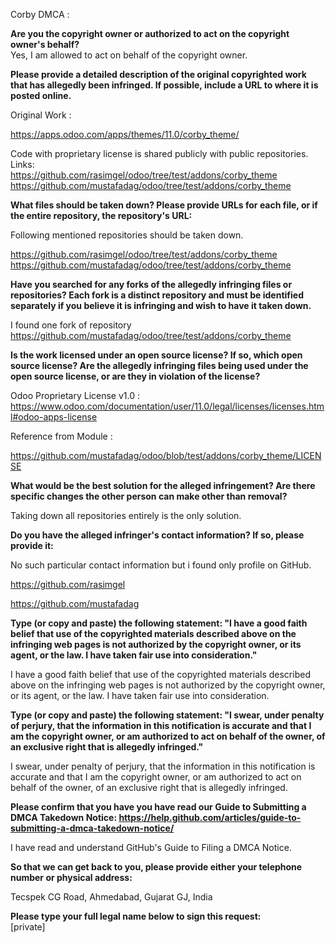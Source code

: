 Corby DMCA :  

**Are you the copyright owner or authorized to act on the copyright owner's behalf?**  
Yes, I am allowed to act on behalf of the copyright owner.

**Please provide a detailed description of the original copyrighted work that has allegedly been infringed. If possible, include a URL to where it is posted online.**  

Original Work :

https://apps.odoo.com/apps/themes/11.0/corby_theme/

Code with proprietary license is shared publicly with public repositories.  
Links:  
https://github.com/rasimgel/odoo/tree/test/addons/corby_theme  
https://github.com/mustafadag/odoo/tree/test/addons/corby_theme  

**What files should be taken down? Please provide URLs for each file, or if the entire repository, the repository's URL:**  

Following mentioned repositories should be taken down.  

https://github.com/rasimgel/odoo/tree/test/addons/corby_theme  
https://github.com/mustafadag/odoo/tree/test/addons/corby_theme  

**Have you searched for any forks of the allegedly infringing files or repositories? Each fork is a distinct repository and must be identified separately if you believe it is infringing and wish to have it taken down.**  

I found one fork of repository  
https://github.com/mustafadag/odoo/tree/test/addons/corby_theme  

**Is the work licensed under an open source license? If so, which open source license? Are the allegedly infringing files being used under the open source license, or are they in violation of the license?**  

Odoo Proprietary License v1.0 : https://www.odoo.com/documentation/user/11.0/legal/licenses/licenses.html#odoo-apps-license

Reference from Module :  

https://github.com/mustafadag/odoo/blob/test/addons/corby_theme/LICENSE  

**What would be the best solution for the alleged infringement? Are there specific changes the other person can make other than removal?**  

Taking down all repositories entirely is the only solution.

**Do you have the alleged infringer's contact information? If so, please provide it:**  

No such particular contact information but i found only profile on GitHub.

https://github.com/rasimgel

https://github.com/mustafadag

**Type (or copy and paste) the following statement: "I have a good faith belief that use of the copyrighted materials described above on the infringing web pages is not authorized by the copyright owner, or its agent, or the law. I have taken fair use into consideration."**  

I have a good faith belief that use of the copyrighted materials described above on the infringing web pages is not authorized by the copyright owner, or its agent, or the law. I have taken fair use into consideration.

**Type (or copy and paste) the following statement: "I swear, under penalty of perjury, that the information in this notification is accurate and that I am the copyright owner, or am authorized to act on behalf of the owner, of an exclusive right that is allegedly infringed."**  

I swear, under penalty of perjury, that the information in this notification is accurate and that I am the copyright owner, or am authorized to act on behalf of the owner, of an exclusive right that is allegedly infringed.

**Please confirm that you have you have read our Guide to Submitting a DMCA Takedown Notice: https://help.github.com/articles/guide-to-submitting-a-dmca-takedown-notice/**  

I have read and understand GitHub's Guide to Filing a DMCA Notice.

**So that we can get back to you, please provide either your telephone number or physical address:**  

Tecspek
CG Road, Ahmedabad, Gujarat GJ, India  

**Please type your full legal name below to sign this request:**  
[private]

